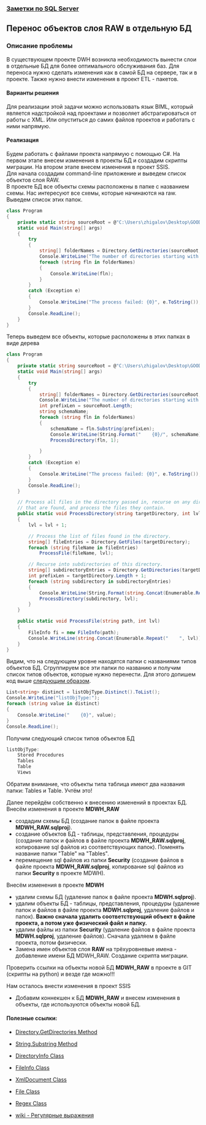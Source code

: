 ### [Заметки по SQL Server](../SQLServer_note.md)  

## Перенос объектов слоя RAW в отдельную БД  

### Описание проблемы  
В существующем проекте DWH возникла необходимость вынести слои в отдельные БД для более оптимального обслуживания баз. Для переноса нужно сделать изменения как в самой БД на сервере, так и в проекте. Также нужно внести изменения в проект ETL - пакетов.

#### Варианты решения  
Для реализации этой задачи можно использовать язык BIML, который является надстройкой над проектами и позволяет абстрагироваться от работы с XML. Или опуститься до самих файлов проектов и работать с ними напрямую.

#### Реализация  
Будем работать с файлами проекта напрямую с помощью C#. На первом этапе внесем изменения в проекты БД и создадим скрипты миграции. На втором этапе внесем изменения в проект SSIS.  
Для начала создадим command-line приложение и выведем список объектов слоя RAW.  
В проекте БД все объекты схемы расположены в папке с названием схемы. Нас интересуют все схемы, которые начинаются на raw. Выведем список этих папок.  

```c#
class Program
{
	private static string sourceRoot = @"C:\Users\zhigalov\Desktop\GOODS\GitLab\DWH\Databases\MDWH\";
	static void Main(string[] args)
	{
		try
		{
			string[] folderNames = Directory.GetDirectories(sourceRoot, "raw*", SearchOption.TopDirectoryOnly);
			Console.WriteLine("The number of directories starting with raw is {0}.", folderNames.Length);
			foreach (string fln in folderNames)
			{
				Console.WriteLine(fln);
			}
		}
		catch (Exception e)
		{
			Console.WriteLine("The process failed: {0}", e.ToString());
		}
		Console.ReadLine();
	}
}
```

Теперь выведем все объекты, которые расположены в этих папках в виде дерева

```c#
class Program
{
	private static string sourceRoot = @"C:\Users\zhigalov\Desktop\GOODS\GitLab\DWH\Databases\MDWH\";
	static void Main(string[] args)
	{
		try
		{
			string[] folderNames = Directory.GetDirectories(sourceRoot, "raw*", SearchOption.TopDirectoryOnly);
			Console.WriteLine("The number of directories starting with raw is {0}.", folderNames.Length);
			int prefixLen = sourceRoot.Length;
			string schemaName;
			foreach (string fln in folderNames)
			{
				schemaName = fln.Substring(prefixLen);
				Console.WriteLine(String.Format("    {0}/", schemaName));
				ProcessDirectory(fln, 1);

			}
		}
		catch (Exception e)
		{
			Console.WriteLine("The process failed: {0}", e.ToString());
		}
		Console.ReadLine();
	}

	// Process all files in the directory passed in, recurse on any directories
	// that are found, and process the files they contain.
	public static void ProcessDirectory(string targetDirectory, int lvl)
	{
		lvl = lvl + 1;

		// Process the list of files found in the directory.
		string[] fileEntries = Directory.GetFiles(targetDirectory);
		foreach (string fileName in fileEntries)
			ProcessFile(fileName, lvl);

		// Recurse into subdirectories of this directory.
		string[] subdirectoryEntries = Directory.GetDirectories(targetDirectory);
		int prefixLen = targetDirectory.Length + 1;
		foreach (string subdirectory in subdirectoryEntries)
		{
			Console.WriteLine(String.Format(string.Concat(Enumerable.Repeat("    ", lvl)) + "{0}/", subdirectory.Substring(prefixLen)));
			ProcessDirectory(subdirectory, lvl);
		}
	}

	public static void ProcessFile(string path, int lvl)
	{
		FileInfo fi = new FileInfo(path);
		Console.WriteLine(string.Concat(Enumerable.Repeat("    ", lvl)) + "{0}", fi.Name);
	}
}
```

Видим, что на следующем уровне находятся папки с названиями типов объектов БД. Сгруппируем все эти папки по названию и получим список типов объектов, которые нужно перенести. Для этого допишем код выше [следующим образом](./source/listObjType.cs.md).

```C#
List<string> distinct = listObjType.Distinct().ToList();
Console.WriteLine("listObjType:");
foreach (string value in distinct)
{
	Console.WriteLine("    {0}", value);
}
Console.ReadLine();
```

Получим следующий список типов объектов БД

```c#
listObjType:
    Stored Procedures
    Tables
    Table
    Views
```

Обратим внимание, что объекты типа таблица имеют два названия папки: Tables и Table. Учтём это!

Далее перейдём собственно к внесению изменений в проектах БД. Внесём изменения в проекте **MDWH_RAW**

- создадим схемы БД (создание папок в файле проекта **MDWH_RAW.sqlproj**).  
- создание объектов БД -  таблицы, представления,  процедуры (создание папок и файлов в файле проекта **MDWH_RAW.sqlproj**, копирование sql файлов из соответствующих папок).  Поменять название папки "Table" на "Tables".
- перемещение sql файлов из папки **Security** (создание файлов в файле проекта **MDWH_RAW.sqlproj**, копирование sql файлов из папки **Security** в проекте MDWH).

Внесём изменения в проекте **MDWH**

- удалим схемы БД  (удаление папок в файле проекта **MDWH.sqlproj**).  
- удалим объекты БД  -  таблицы, представления,  процедуры (удаление папок и файлов в файле проекта **MDWH.sqlproj**, удаление файлов и папок). **Важно сначала удалить соответствующий объект в файле проекта, а потом уже физический файл и папку.**  
- удалим файлы из папки **Security** (удаление файлов в файле проекта **MDWH.sqlproj**, удаление файлов). Сначала удаляем в файле проекта, потом физически.  
- Замена имен объектов слоя **RAW** на трёхуровневые имена - добавление имени БД MDWH_RAW. Создание скрипта миграции.  

Проверить ссылки на объекты новой БД **MDWH_RAW** в проекте в GIT (скрипты на python) и везде где можно!!!

Нам осталось внести изменения в проект SSIS

- Добавим коннекшен к БД **MDWH_RAW** и внесем изменения в объекты, где используются объекты новой БД.






#### Полезные ссылки:  
- [Directory.GetDirectories Method](https://docs.microsoft.com/en-us/dotnet/api/system.io.directory.getdirectories?view=netframework-4.7.2&source=docs)  
- [String.Substring Method](https://docs.microsoft.com/en-us/dotnet/api/system.string.substring?view=netframework-4.7.2)  
- [DirectoryInfo Class](https://docs.microsoft.com/en-us/dotnet/api/system.io.directoryinfo?view=netframework-4.7.2)  
- [FileInfo Class](https://docs.microsoft.com/en-us/dotnet/api/system.io.fileinfo?view=netframework-4.7.2)  
- [XmlDocument Class](https://docs.microsoft.com/en-us/dotnet/api/system.xml.xmldocument?view=netframework-4.7.2)
- [File Class](https://docs.microsoft.com/en-us/dotnet/api/system.io.file?view=netframework-4.5)  
- [Regex Class](https://docs.microsoft.com/en-us/dotnet/api/system.text.regularexpressions.regex?view=netframework-4.5)  

- [wiki - Регулярные выражения](https://ru.wikipedia.org/wiki/Регулярные_выражения)  

